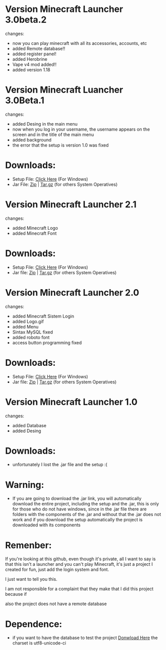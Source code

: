 # Version Minecraft Launcher 3.0beta.2
changes:
- now you can play minecraft with all its accessories, accounts, etc
- added Remote database!!
- added register panel!
- added Herobrine
- Vape v4 mod added!!
- added version 1.18
# Version Minecraft Luancher 3.0Beta.1
changes:
- added Desing in the main menu 
- now when you log in your username, the username appears on the screen and in the title of the main menu
- added background
- the error that the setup is version 1.0 was fixed

# Downloads:

- Setup File: [Click Here](https://bit.ly/3ILoF57 "Click Here") (For Windows)
- Jar File: [Zip](https://bit.ly/3s20yZ8 "Zip") | [Tar.gz](https://bit.ly/3AFNsER "Tar.gz") (for others System Operatives)

# Version Minecraft Launcher 2.1
changes:
- added Minecraft Logo
- added Minecraft Font

# Downloads:

- Setup File: [Click Here](https://bit.ly/34g7edV "Click Here") (For Windows)
- Jar file: [Zip](https://bit.ly/3rUnRUM "Zip") | [Tar.gz](https://bit.ly/3o466kQ "Tar.gz") (for others System Operatives)

# Version Minecraft Launcher 2.0
changes:
- added Minecraft Sistem Login
- added Logo.gif
- added Menu
- Sintax MySQL fixed
- added roboto font
- access button programming fixed

# Downloads:

- Setup File: [Click Here](https://bit.ly/3fZ4NPP "Click Here") (For Windows)
- Jar file: [Zip](https://bit.ly/3AE4EKZ "Zip") | [Tar.gz](https://bit.ly/3IJIDxm "Tar.gz") (for others System Operatives)

# Version Minecraft Launcher 1.0
changes:
- added Database
- added Desing

# Downloads:

- unfortunately I lost the .jar file and the setup :(

# Warning:

- If you are going to download the .jar link, you will automatically download the entire project, including the setup and the .jar, this is only for those who do not have windows, since in the .jar file there are folders with the components of the .jar and without that the .jar does not work and if you download the setup automatically the project is downloaded with its components

# Remenber:
If you're looking at this github, even though it's private,
all I want to say is that this isn't a launcher and you can't play Minecraft, 
it's just a project I created for fun, just add the login system and font.

I just want to tell you this.

I am not responsible for a complaint that they make that I did this project because if

also the project does not have a remote database

# Dependence:

- if you want to have the database to test the project [Donwload Here](https://bit.ly/3J9RWqo "Download Here") the charset is utf8-unicode-ci
